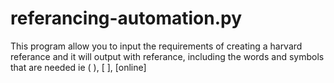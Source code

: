 # referancing-automation.py
This program allow you to input the requirements of creating a harvard referance and it will output with referance, including the words and symbols that are needed ie ( ), [ ], [online]
